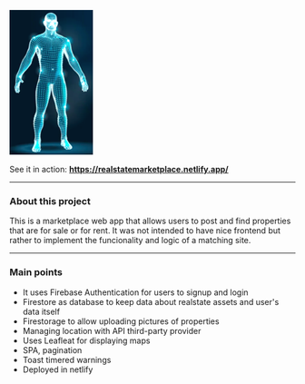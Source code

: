 
![](https://raw.githubusercontent.com/jcamilov/webtailor/master/public/man.png)

See it in action: **https://realstatemarketplace.netlify.app/**

------------

### About this project
This is a marketplace web app that allows users to post and find properties that are for sale or for rent. It was not intended to have nice frontend but rather to implement the funcionality and logic of a matching site.  

------------

### Main points
- It uses Firebase Authentication for users to signup and login
- Firestore as database to keep data about realstate assets and user's data itself
- Firestorage to allow uploading pictures of properties
- Managing location with API third-party provider
- Uses Leafleat for displaying maps
- SPA, pagination
- Toast timered warnings
- Deployed in netlify
